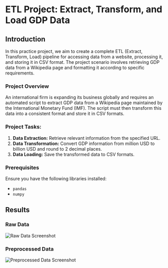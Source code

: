 # ETL Project: Extract, Transform, and Load GDP Data

## Introduction

In this practice project, we aim to create a complete ETL (Extract, Transform, Load) pipeline for accessing data from a website, processing it, and storing it in CSV format. The project scenario involves retrieving GDP data from a Wikipedia page and formatting it according to specific requirements.

### Project Overview

An international firm is expanding its business globally and requires an automated script to extract GDP data from a Wikipedia page maintained by the International Monetary Fund (IMF). The script must then transform this data into a consistent format and store it in CSV formats.

### Project Tasks:

1. **Data Extraction:** Retrieve relevant information from the specified URL.
2. **Data Transformation:** Convert GDP information from million USD to billion USD and round to 2 decimal places.
3. **Data Loading:** Save the transformed data to CSV formats.

### Prerequisites

Ensure you have the following libraries installed:

- `pandas`
- `numpy`

## Results

### Raw Data

![Raw Data Screenshot](https://cf-courses-data.s3.us.cloud-object-storage.appdomain.cloud/IBMDeveloperSkillsNetwork-PY0101EN-SkillsNetwork/images/pandas_wbs_3.png)

### Preprocessed Data

![Preprocessed Data Screenshot](https://github.com/harsh0701Xd/Extract-Transfrom-and-Load-GDP-Data/assets/89227170/0c0d8469-4c24-41bf-b54a-9d9e932a26d0)



